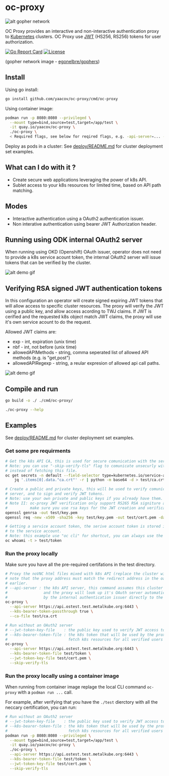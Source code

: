 # oc-proxy

![alt gopher network](https://raw.githubusercontent.com/yaacov/oc-proxy/main/web/public/network-side.png)

OC Proxy provides an interactive and non-interactive authentication proxy to [Kubernetes](https://kubernetes.io/) clusters.
OC Proxy use [JWT](https://jwt.io/) (HS256, RS256) tokens for user authorization.

[![Go Report Card](https://goreportcard.com/badge/github.com/yaacov/oc-proxy)](https://goreportcard.com/report/github.com/yaacov/oc-proxy)
[![License](https://img.shields.io/badge/License-Apache%202.0-blue.svg)](https://opensource.org/licenses/Apache-2.0)

(gopher network image - [egonelbre/gophers](https://github.com/egonelbre/gophers))

## Install

Using go install:

``` bash
go install github.com/yaacov/oc-proxy/cmd/oc-proxy
```

Using container image:

``` bash
podman run -p 8080:8080 --privileged \
  --mount type=bind,source=test,target=/app/test \
  -it quay.io/yaacov/oc-proxy \
  ./oc-proxy \
  < Required flags, see below for reqired flags, e.g. -api-server=... -ca-file=...  >
```

Deploy as pods in a cluster:
See [deploy/README.md](/deploy) for cluster deployment set examples.

## What can I do with it ?

- Create secure web applications leveraging the power of k8s API.
- Sublet access to your k8s resources for limited time, based on API path matching.

## Modes

- Interactive authentication using a OAuth2 authentication issuer.
- Non interative authentication using bearer JWT Authorization header.

## Running using ODK internal OAuth2 server

When running using OKD (Openshift) OAuth issuer, operator does not need to provide a k8s service acount token,
the internal OAuth2 server will issue tokens that can be verified by the cluster.

![alt demo gif](https://raw.githubusercontent.com/yaacov/oc-proxy/main/web/public/using_okd_oauth.gif)

## Verifying RSA signed JWT authentication tokens

In this configuration an operator will create signed expiring JWT tokens that will
allow access to specific cluster resources. The proxy will verify the JWT using a
public key, and allow access acording to TWJ claims. If JWT is cerified and the requested
k8s object match JWT claims, the proxy will use it's own service acount to do the request.

Allowed JWT claims are:

- exp - int, expiration (unix time)
- nbf - int, not before (unix time)
- allowedAPIMethods - string, comma seperated list of allowed API methods (e.g. is "get,post")
- allowedAPIRegexp - string, a reular expresion of allowed api call paths.

![alt demo gif](https://raw.githubusercontent.com/yaacov/oc-proxy/main/web/public/custom_tokens.gif)

## Compile and run

``` bash
go build -o ./ ./cmd/oc-proxy/

./oc-proxy --help
```

## Examples

See [deploy/README.md](/deploy) for cluster deployment set examples.

### Get some pre requirments

```bash
# Get the k8s API CA, this is used for secure comunication with the server.
# Note: you can use "-skip-verify-tls" flag to comunicate unsecurly with server
# instead of fetching this file.
oc get secrets -n default --field-selector type=kubernetes.io/service-account-token -o json | \
    jq '.items[0].data."ca.crt"' -r | python -m base64 -d > test/ca.crt

# Create a public and private keys, this will be used to verify comunication with the oc-proxy
# server, and to sign and verify JWT tokens.
# Note: use your own private and public keys if you already have them.
# Note II: oc-proxy JWT verification only support RS265 RSA signiture algorithm
#          make sure you use rsa keys for the JWT creation and verification.
openssl genrsa -out test/key.pem
openssl req -new -x509 -sha256 -key test/key.pem -out test/cert.pem -days 3650

# Getting a service account token, the serive account token is stored in a secret matched
# to the service account.
# Note: this example use "oc cli" for shortcut, you can always use the secret to get the token.
oc whoami -t > test/token
```

### Run the proxy locally

Make sure you have all the pre-required certifations in the test directory.

``` bash
# Proxy the noVNC html files mixed with k8s API (replace the cluster with one you own)
# note that the proxy address must match the redirect address in the oauthclient CR we created
# earlier.
# --api-server : the k8s API server, this command assumes this cluster is an OKD (Openshift) cluster
#                and the proxy will look up it's OAuth server automatically and pass tokens provided
#                by the internal authentication issuer directly to the cluster.
oc-proxy \
  --api-server https://api.ostest.test.metalkube.org:6443 \
  --k8s-bearer-token-passthrough true \
  --ca-file test/ca.crt

# Run without an OAuth2 server
# --jwt-token-key-file    : the public key used to verify JWT access tokens
# --k8s-bearer-token-file : the k8s token that will be used by the proxy to 
#                           fetch k8s resources for all verified users
oc-proxy \
  --api-server https://api.ostest.test.metalkube.org:6443 \
  --k8s-bearer-token-file test/token \
  --jwt-token-key-file test/cert.pem \
  --skip-verify-tls
```

### Run the proxy locally using a container image

When running from container image replage the local CLI command `oc-proxy` with a `podman run ...` call.

For example, after verifying that you have the `./test` dierctory with all the neccary certification,
you can run:

``` bash
# Run without an OAuth2 server
# --jwt-token-key-file    : the public key used to verify JWT access tokens
# --k8s-bearer-token-file : the k8s token that will be used by the proxy to 
#                           fetch k8s resources for all verified users
podman run -p 8080:8080 --privileged \
  --mount type=bind,source=test,target=/app/test \
  -it quay.io/yaacov/oc-proxy \
  ./oc-proxy \
  --api-server https://api.ostest.test.metalkube.org:6443 \
  --k8s-bearer-token-file test/token \
  --jwt-token-key-file test/cert.pem \
  --skip-verify-tls
```

